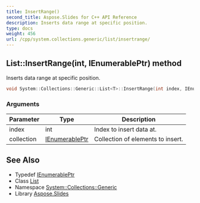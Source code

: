 ```yaml
---
title: InsertRange()
second_title: Aspose.Slides for C++ API Reference
description: Inserts data range at specific position.
type: docs
weight: 456
url: /cpp/system.collections.generic/list/insertrange/
---
```

## List::InsertRange(int, IEnumerablePtr) method


Inserts data range at specific position.

```cpp
void System::Collections::Generic::List<T>::InsertRange(int index, IEnumerablePtr collection)
```


### Arguments

| Parameter | Type | Description |
| --- | --- | --- |
| index | int | Index to insert data at. |
| collection | [IEnumerablePtr](../ienumerableptr/) | Collection of elements to insert. |

## See Also

* Typedef [IEnumerablePtr](./ienumerableptr/)
* Class [List](./)
* Namespace [System::Collections::Generic](../)
* Library [Aspose.Slides](../../)